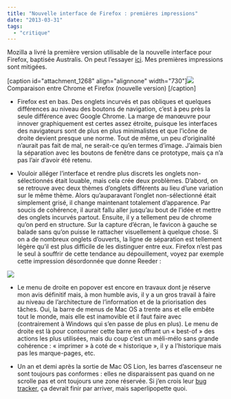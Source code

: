 ```yaml
---
title: "Nouvelle interface de Firefox : premières impressions"
date: "2013-03-31"
tags: 
  - "critique"
---
```


Mozilla a livré la première version utilisable de la nouvelle interface pour Firefox, baptisée Australis. On peut l’essayer [ici](http://people.mozilla.org/~jwein/ux-nightly/). Mes premières impressions sont mitigées.

\[caption id="attachment\_1268" align="alignnone" width="730"\]![](images/australis2.png) Comparaison entre Chrome et Firefox (nouvelle version) \[/caption\]

- Firefox est en bas. Des onglets incurvés et pas obliques et quelques différences au niveau des boutons de navigation, c’est à peu près la seule différence avec Google Chrome. La marge de manœuvre pour innover graphiquement est certes assez étroite, puisque les interfaces des navigateurs sont de plus en plus minimalistes et que l’icône de droite devient presque une norme. Tout de même, un peu d’originalité n’aurait pas fait de mal, ne serait-ce qu’en termes d’image. J’aimais bien la séparation avec les boutons de fenêtre dans ce prototype, mais ça n’a pas l’air d’avoir été retenu.
    
- Vouloir alléger l’interface et rendre plus discrets les onglets non-sélectionnés était louable, mais cela crée deux problèmes. D’abord, on se retrouve avec deux thèmes d’onglets différents au lieu d’une variation sur le même thème. Alors qu’auparavant l’onglet non-sélectionné était simplement grisé, il change maintenant totalement d’apparence. Par soucis de cohérence, il aurait fallu aller jusqu’au bout de l’idée et mettre des onglets incurvés partout. Ensuite, il y a tellement peu de chrome qu’on perd en structure. Sur la capture d’écran, le favicon à gauche se balade sans qu’on puisse le rattacher visuellement à quelque chose. Si on a de nombreux onglets d’ouverts, la ligne de séparation est tellement légère qu’il est plus difficile de les distinguer entre eux. Firefox n’est pas le seul à souffrir de cette tendance au dépouillement, voyez par exemple cette impression désordonnée que donne Reeder :
    

![](images/tumblr_inline_mkjbn38Viq1qz4rgp.png)

- Le menu de droite en popover est encore en travaux dont je réserve mon avis définitif mais, à mon humble avis, il y a un gros travail à faire au niveau de l’architecture de l’information et de la priorisation des tâches. Oui, la barre de menus de Mac OS a trente ans et elle embête tout le monde, mais elle est inamovible et il faut faire avec (contrairement à Windows qui s’en passe de plus en plus). Le menu de droite est là pour contourner cette barre en offrant un « best-of » des actions les plus utilisées, mais du coup c’est un méli-mélo sans grande cohérence : « imprimer » à coté de « historique », il y a l’historique mais pas les marque-pages, etc.
    
- Un an et demi après la sortie de Mac OS Lion, les barres d’ascenseur ne sont toujours pas conformes : elles ne disparaissent pas quand on ne scrolle pas et ont toujours une zone réservée. Si j’en crois leur [bug tracker](https://bugzilla.mozilla.org/show_bug.cgi?id=636564), ça devrait finir par arriver, mais saperlipopette quoi.
